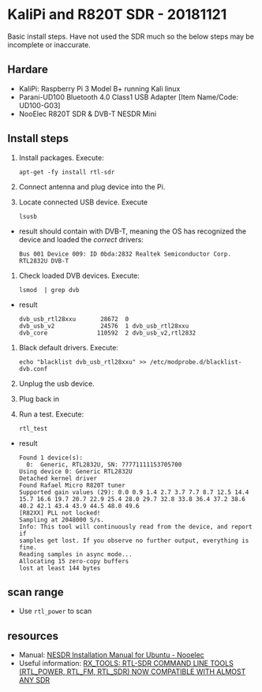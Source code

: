 # KaliPi and R820T SDR - 20181121

Basic install steps. Have not used the SDR much so the below steps may be incomplete or inaccurate.

## Hardare

* KaliPi: Raspberry Pi 3 Model B+ running Kali linux
* Parani-UD100 Bluetooth 4.0 Class1 USB Adapter [Item Name/Code: UD100-G03]
* NooElec R820T SDR & DVB-T NESDR Mini


## Install steps

1. Install packages. Execute:

    ```
    apt-get -fy install rtl-sdr
    ```
    
2. Connect antenna and plug device into the Pi.
3. Locate connected USB device. Execute

    ```
    lsusb
    ```

  * result should contain with DVB-T, meaning the OS has recognized the device and loaded the _correct_ drivers:

    ```
    Bus 001 Device 009: ID 0bda:2832 Realtek Semiconductor Corp. RTL2832U DVB-T
    ```
 
1. Check loaded DVB devices. Execute:

    ```
    lsmod  | grep dvb
    ```
    
 * result

    ```
    dvb_usb_rtl28xxu       28672  0
    dvb_usb_v2             24576  1 dvb_usb_rtl28xxu
    dvb_core              110592  2 dvb_usb_v2,rtl2832
    ```
 
 1. Black default drivers. Execute:

    ```
    echo "blacklist dvb_usb_rtl28xxu" >> /etc/modprobe.d/blacklist-dvb.conf
    ```
 
 1. Unplug the usb device.
 2. Plug back in
 3. Run a test. Execute:


    ```
    rtl_test
    ```
    
 * result

    ```
    Found 1 device(s):
      0:  Generic, RTL2832U, SN: 77771111153705700
    Using device 0: Generic RTL2832U
    Detached kernel driver
    Found Rafael Micro R820T tuner
    Supported gain values (29): 0.0 0.9 1.4 2.7 3.7 7.7 8.7 12.5 14.4 15.7 16.6 19.7 20.7 22.9 25.4 28.0 29.7 32.8 33.8 36.4 37.2 38.6 40.2 42.1 43.4 43.9 44.5 48.0 49.6
    [R82XX] PLL not locked!
    Sampling at 2048000 S/s.
    Info: This tool will continuously read from the device, and report if
    samples get lost. If you observe no further output, everything is fine.
    Reading samples in async mode...
    Allocating 15 zero-copy buffers
    lost at least 144 bytes
    ```

## scan range

* Use ```rtl_power``` to scan	

 
## resources

* Manual: [NESDR Installation Manual for Ubuntu - Nooelec](https://www.nooelec.com/store/downloads/dl/file/id/72/product/0/nesdr_installation_manual_for_ubuntu.pdf)
* Useful information: [RX_TOOLS: RTL-SDR COMMAND LINE TOOLS (RTL_POWER, RTL_FM, RTL_SDR) NOW COMPATIBLE WITH ALMOST ANY SDR](https://www.rtl-sdr.com/rx_tools-rtl-sdr-command-line-tools-rtl_power-rtl_fm-rtl_sdr-now-compatible-with-almost-any-sdr/)
